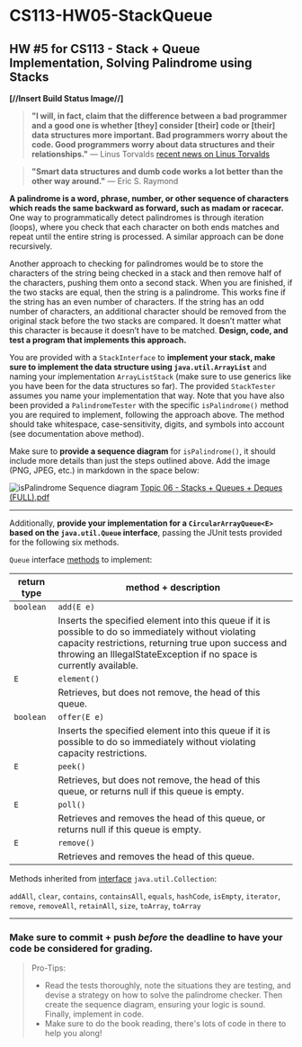 # CS113-HW05-StackQueue
## HW #5 for CS113 - Stack + Queue Implementation, Solving Palindrome using Stacks

**[//Insert Build Status Image//]**

> **"I will, in fact, claim that the difference between a bad programmer and a good one is whether [they] consider [their] code or [their] data structures more important. Bad programmers worry about the code. Good programmers worry about data structures and their relationships."**
> — Linus Torvalds [recent news on Linus Torvalds](https://www.newyorker.com/science/elements/after-years-of-abusive-e-mails-the-creator-of-linux-steps-aside)

> **"Smart data structures and dumb code works a lot better than the other way around."**
> — Eric S. Raymond

**A palindrome is a word, phrase, number, or other sequence of characters which reads the same backward as forward, such as madam or racecar.** One way to programmatically detect palindromes is through iteration (loops), where you check that each character on both ends matches and repeat until the entire string is processed.  A similar approach can be done recursively.

Another approach to checking for palindromes would be to store the characters of the string being checked in a stack and then remove half of the characters, pushing them onto a second stack. When you are finished, if the two stacks are equal, then the string is a palindrome. This works fine if the string has an even number of characters. If the string has an odd number of characters, an additional character should be removed from the original stack before the two stacks are compared. It doesn’t matter what this character is because it doesn’t have to be matched. **Design, code, and test a program that implements this approach.**

You are provided with a `StackInterface` to **implement your stack, make sure to implement the data structure using `java.util.ArrayList`** and naming your implementation `ArrayListStack` (make sure to use generics like you have been for the data structures so far).  The provided `StackTester` assumes you name your implementation that way.  Note that you have also been provided a `PalindromeTester` with the specific `isPalindrome()` method you are required to implement, following the approach above.  The method should take whitespace, case-sensitivity, digits, and symbols into account (see documentation above method).

Make sure to **provide a sequence diagram** for `isPalindrome()`, it should include more details than just the steps outlined above.  Add the image (PNG, JPEG, etc.) in markdown in the space below:

![isPalindrome Sequence diagram](https://user-images.githubusercontent.com/70171720/94633829-4d8d2880-0283-11eb-83e4-5f0a65afae95.png)
[Topic 06 - Stacks + Queues + Deques (FULL).pdf](https://github.com/miracosta-college/cs113-hw05-stackqueue-cewaite/files/5302702/Topic.06.-.Stacks.%2B.Queues.%2B.Deques.FULL.pdf)

----------

Additionally, **provide your implementation for a `CircularArrayQueue<E>` based on the `java.util.Queue` interface**, passing the JUnit tests provided for the following six methods.

`Queue` interface [methods](https://docs.oracle.com/javase/7/docs/api/java/util/Queue.html) to implement:

| return type | method + description |
|--|--|
| `boolean` | `add(E e)` |
| | Inserts the specified element into this queue if it is possible to do so immediately without violating capacity restrictions, returning true upon success and throwing an IllegalStateException if no space is currently available. |
| `E` | `element()` |
| | Retrieves, but does not remove, the head of this queue. |
| `boolean` | `offer(E e)` |
| | Inserts the specified element into this queue if it is possible to do so immediately without violating capacity restrictions. |
| `E` | `peek()` |
| | Retrieves, but does not remove, the head of this queue, or returns null if this queue is empty. |
| `E` | `poll()` |
| | Retrieves and removes the head of this queue, or returns null if this queue is empty. |
| `E` | `remove()` |
| | Retrieves and removes the head of this queue. |

Methods inherited from [interface](https://docs.oracle.com/javase/7/docs/api/java/util/Collection.html) `java.util.Collection`:

`addAll`, `clear`, `contains`, `containsAll`, `equals`, `hashCode`, `isEmpty`, `iterator`, `remove`, `removeAll`, `retainAll`, `size`, `toArray`, `toArray`

----------

### Make sure to commit + push *before* the deadline to have your code be considered for grading.
>Pro-Tips:
>- Read the tests thoroughly, note the situations they are testing, and devise a strategy on how to solve the palindrome checker.  Then create the sequence diagram, ensuring your logic is sound.  Finally, implement in code.
>- Make sure to do the book reading, there's lots of code in there to help you along!
